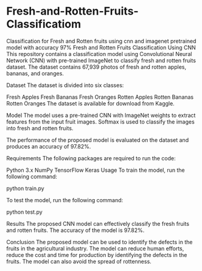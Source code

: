 # Fresh-and-Rotten-Fruits-Classificatiom
Classification for Fresh and Rotten fruits using cnn and imagenet pretrained model with accuracy 97%
Fresh and Rotten Fruits Classification Using CNN
This repository contains a classification model using Convolutional Neural Network (CNN) with pre-trained ImageNet to classify fresh and rotten fruits dataset. The dataset contains 67,939 photos of fresh and rotten apples, bananas, and oranges.

Dataset
The dataset is divided into six classes:

Fresh Apples
Fresh Bananas
Fresh Oranges
Rotten Apples
Rotten Bananas
Rotten Oranges
The dataset is available for download from Kaggle.

Model
The model uses a pre-trained CNN with ImageNet weights to extract features from the input fruit images. Softmax is used to classify the images into fresh and rotten fruits.

The performance of the proposed model is evaluated on the dataset and produces an accuracy of 97.82%.

Requirements
The following packages are required to run the code:

Python 3.x
NumPy
TensorFlow
Keras
Usage
To train the model, run the following command:

python train.py

To test the model, run the following command:

python test.py

Results
The proposed CNN model can effectively classify the fresh fruits and rotten fruits. The accuracy of the model is 97.82%.

Conclusion
The proposed model can be used to identify the defects in the fruits in the agricultural industry. The model can reduce human efforts, reduce the cost and time for production by identifying the defects in the fruits. The model can also avoid the spread of rottenness.
